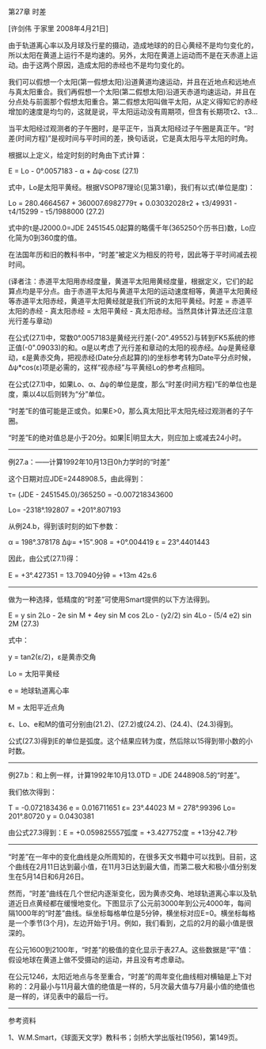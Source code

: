 第27章 时差

  [许剑伟 于家里 2008年4月21日]

  由于轨道离心率以及月球及行星的摄动，造成地球的的日心黄经不是均匀变化的，所以太阳在黄道上运行不是均速的。另外，太阳在黄道上运动而不是在天赤道上运动。由于这两个原因，造成太阳的赤经也不是均匀变化的。

  我们可以假想一个太阳(第一假想太阳)沿道黄道均速运动，并且在近地点和远地点与真太阳重合。我们再假想一个太阳(第二假想太阳)沿道天赤道均速运动，并且在分点处与前面那个假想太阳重合。第二假想太阳叫做平太阳，从定义得知它的赤经增加的速度是均匀的，这就是说，平太阳运动没有周期项，但含有长期项τ2、τ3...

  当平太阳经过观测者的子午圈时，是平正午，当真太阳经过子午圈是真正午。“时差(时间方程)”是视时间与平时间的差，换句话说，它是真太阳与平太阳的时角。

  根据以上定义，给定时刻的时角由下式计算：

  E = Lo - 0°.0057183 - α + Δψ·cosε  (27.1)

  式中，Lo是太阳平黄经。根据VSOP87理论(见第31章)，我们有以式(单位是度)：

  Lo = 280.4664567 + 360007.6982779τ + 0.03032028τ2 + τ3/49931 - τ4/15299 - τ5/1988000    (27.2)

  式中的τ是J2000.0=JDE 2451545.0起算的略儒千年(365250个历书日)数，Lo应化简为0到360度的值。

  在法国年历和旧的教科书中，“时差”被定义为相反的符号，因此等于平时间减去视时间。

  (译者注：赤道平太阳用赤经度量，黄道平太阳用黄经度量，根据定义，它们的起算点均是平分点。由于赤道平太阳与黄道平太阳的运动速度相等，黄道平太阳黄经等赤道平太阳赤经，黄道平太阳黄经就是我们所说的太阳平黄经。时差 = 赤道平太阳的赤经 - 真太阳赤经 = 太阳平黄经 - 真太阳赤经。当然具体计算法还应注意光行差与章动)

  在公式(27.1)中，常数0°.0057183是黄经光行差(-20".49552)与转到FK5系统的修正值(-0".09033)的和。α是以考虑了光行差和章动的太阳的视赤经。Δψ是黄经章动，ε是黄赤交角，把视赤经(Date分点起算的)的坐标参考转为Date平分点时候，Δψ*cos(ε)项是必需的，这样“视赤经”与平黄经Lo的参考点相同。



  在公式(27.1)中，如果Lo、α、Δψ的单位是度，那么“时差(时间方程)”E的单位也是度，乘以4以后则转为“分”单位。

  “时差”E的值可能是正或负。如果E>0，那么真太阳比平太阳先经过观测者的子午圈。

  “时差”E的绝对值总是小于20分。如果|E|明显太大，则应加上或减去24小时。

-------------------------------

例27.a：——计算1992年10月13日0h力学时的“时差”

  这个日期对应JDE=2448908.5，由此得到：

τ= (JDE - 2451545.0)/365250 = -0.007218343600

Lo= -2318°.192807 = +201°.807193

  从例24.b，得到该时刻的如下参数：

 α = 198°.378178
Δψ= +15".908 = +0°.004419
 ε = 23°.4401443

  因此，由公式(27.1)得：

  E = +3°.427351 = 13.70940分钟 = +13m 42s.6

----------------------------

  做为一种选择，低精度的“时差”可使用Smart提供的以下方法得到。

  E = y sin 2Lo - 2e sin M + 4ey sin M cos 2Lo - (y2/2) sin 4Lo - (5/4 e2) sin 2M    (27.3)

  式中：

  y = tan2(ε/2)，ε是黄赤交角

  Lo = 太阳平黄经

  e = 地球轨道离心率

  M = 太阳平近点角

  ε、Lo、e和M的值可分别由(21.2)、(27.2)或(24.2)、(24.4)、(24.3)得到。

  公式(27.3)得到E的单位是弧度。这个结果应转为度，然后除以15得到带小数的小时数。

-------------------------

例27.b：和上例一样，计算1992年10月13.0TD = JDE 2448908.5的“时差”。

  我们依次得到：

T = -0.072183436
e = 0.016711651
ε= 23°.44023
M = 278°.99396
Lo= 201°.80720
y = 0.0430381

  由公式27.3得到：E = +0.059825557弧度 = +3.427752度 = +13分42.7秒

--------------------------------

  “时差”在一年中的变化曲线是众所周知的，在很多天文书籍中可以找到。目前，这个曲线在2月11日达到最小值，在11月3日达到最大值，而第二极大和极小值分别发生在5月14日和6月26日。

  然而，“时差”曲线在几个世纪内逐渐变化，因为黄赤交角、地球轨道离心率以及轨道近日点黄经都在缓慢地变化。下图显示了公元前3000年到公元4000年，每间隔1000年的“时差”曲线。纵坐标每格单位是5分钟，横坐标对应E=0。横坐标每格是一个季节(3个月)，左边开始于1月。例如，我们看到，之后的2月的最小值是很深的。



  在公元1600到2100年，“时差”的极值的变化显示于表27.A。这些数据是“平”值：假设地球在黄道上做不受摄动的运动，并且没有考虑章动。

  在公元1246，太阳近地点与冬至重合，“时差”的周年变化曲线相对横轴是上下对称的：2月最小与11月最大值的绝值是一样的，5月次最大值与7月最小值的绝值也是一样的，详见表中的最后一行。



------------------------------

参考资料

1、W.M.Smart，《球面天文学》教科书；剑桥大学出版社(1956)，第149页。
